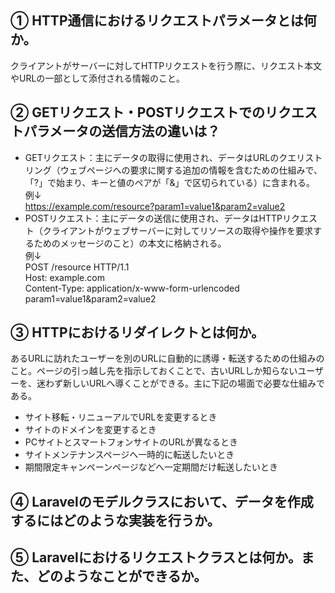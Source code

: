 ## ① HTTP通信におけるリクエストパラメータとは何か。

クライアントがサーバーに対してHTTPリクエストを行う際に、リクエスト本文やURLの一部として添付される情報のこと。

## ② GETリクエスト・POSTリクエストでのリクエストパラメータの送信方法の違いは？

* GETリクエスト：主にデータの取得に使用され、データはURLのクエリストリング（ウェブページへの要求に関する追加の情報を含むための仕組みで、「?」で始まり、キーと値のペアが「&」で区切られている）に含まれる。  
例↓  
https://example.com/resource?param1=value1&param2=value2
* POSTリクエスト：主にデータの送信に使用され、データはHTTPリクエスト（クライアントがウェブサーバーに対してリソースの取得や操作を要求するためのメッセージのこと）の本文に格納される。  
例↓  
POST /resource HTTP/1.1  
Host: example.com  
Content-Type: application/x-www-form-urlencoded  
param1=value1&param2=value2  

## ③ HTTPにおけるリダイレクトとは何か。

あるURLに訪れたユーザーを別のURLに自動的に誘導・転送するための仕組みのこと。ページの引っ越し先を指示しておくことで、古いURLしか知らないユーザーを、迷わず新しいURLへ導くことができる。主に下記の場面で必要な仕組みである。
* サイト移転・リニューアルでURLを変更するとき
* サイトのドメインを変更するとき
* PCサイトとスマートフォンサイトのURLが異なるとき
* サイトメンテナンスページへ一時的に転送したいとき
* 期間限定キャンペーンページなどへ一定期間だけ転送したいとき

## ④ Laravelのモデルクラスにおいて、データを作成するにはどのような実装を行うか。



## ⑤ Laravelにおけるリクエストクラスとは何か。また、どのようなことができるか。